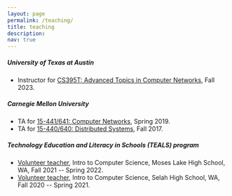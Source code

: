 ```yaml
---
layout: page
permalink: /teaching/
title: teaching
description: 
nav: true
---
```


##### University of Texas at Austin
* Instructor for <a href="/teaching/cs395t/fa23">CS395T: Advanced Topics in Computer Networks</a>, Fall 2023.

##### Carnegie Mellon University
* TA for <a href="https://computer-networks.github.io/sp19/">15-441/641: Computer Networks</a>, Spring 2019.
* TA for <a href="http://www.cs.cmu.edu/~15-440/">15-440/640: Distributed Systems</a>, Fall 2017.

##### Technology Education and Literacy in Schools (TEALS) program
* <a href="https://www.microsoft.com/en-us/teals">Volunteer teacher</a>,
  Intro to Computer Science, Moses Lake High School, WA,  Fall 2021 -- Spring 2022.
* <a href="https://www.microsoft.com/en-us/teals">Volunteer teacher</a>,
  Intro to Computer Science, Selah High School, WA,  Fall 2020 -- Spring 2021.

